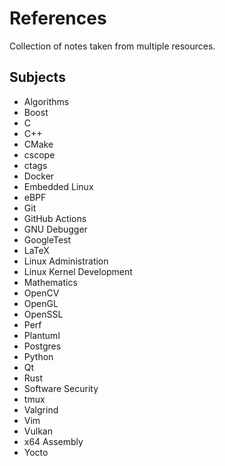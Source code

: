 # References

Collection of notes taken from multiple resources.

## Subjects

* Algorithms
* Boost
* C
* C++
* CMake
* cscope
* ctags
* Docker
* Embedded Linux
* eBPF
* Git
* GitHub Actions
* GNU Debugger
* GoogleTest
* LaTeX
* Linux Administration
* Linux Kernel Development
* Mathematics
* OpenCV
* OpenGL
* OpenSSL
* Perf
* Plantuml
* Postgres
* Python
* Qt
* Rust
* Software Security
* tmux
* Valgrind
* Vim
* Vulkan
* x64 Assembly
* Yocto
